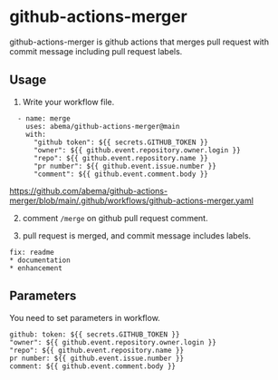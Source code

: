 # github-actions-merger
github-actions-merger is github actions that merges pull request with commit message including pull request labels.

## Usage
1. Write your workflow file.
```
  - name: merge
    uses: abema/github-actions-merger@main
    with: 
      "github token": ${{ secrets.GITHUB_TOKEN }}
      "owner": ${{ github.event.repository.owner.login }}
      "repo": ${{ github.event.repository.name }}
      "pr number": ${{ github.event.issue.number }}
      "comment": ${{ github.event.comment.body }}
```
https://github.com/abema/github-actions-merger/blob/main/.github/workflows/github-actions-merger.yaml

2. comment ```/merge``` on github pull request comment.

3. pull request is merged, and commit message includes labels.
```
fix: readme
* documentation
* enhancement
```

## Parameters
You need to set parameters in workflow.
```
github: token: ${{ secrets.GITHUB_TOKEN }}
"owner": ${{ github.event.repository.owner.login }}
"repo": ${{ github.event.repository.name }}
pr number: ${{ github.event.issue.number }}
comment: ${{ github.event.comment.body }}
```
